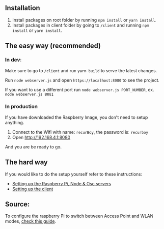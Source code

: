 ## Installation

1. Install packages on root folder by running `npm install` or `yarn install`.
1. Install packages in client folder by going to `/client` and running `npm install` or `yarn install`.

## The easy way (recommended)

### In dev:

Make sure to go to `/client` and run `yarn build` to serve the latest changes.

Run `node webserver.js` and open `https://localhost:8080` to see the project.

If you want to use a different port run `node webserver.js PORT_NUMBER`, ex. `node webserver.js 8081`

### In production

If you have downloaded the Raspberry Image, you don't need to setup anything.

1. Connect to the Wifi with name: `recurBoy`, the password is: `recurboy`
2. Open http://192.168.4.1:8080

And you are be ready to go.

## The hard way

If you would like to do the setup yourself refer to these instructions:

- [Setting up the Raspberry Pi, Node & Osc servers](./docs/Pi_Setup.md)
- [Setting up the client](./client/README.md)

## Source:

To configure the raspberry Pi to switch between Access Point and WLAN modes, [check this guide](https://github.com/Autodrop3d/raspiApWlanScripts/blob/master/setup_wlan_and_AP_modes.sh).
